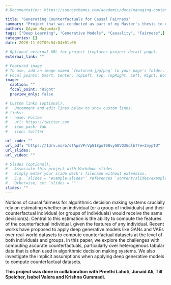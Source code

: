```yaml
---
# Documentation: https://sourcethemes.com/academic/docs/managing-content/

title: "Generating Counterfactuals for Causal Fairness"
summary: "Project that was conducted as part of my Master's thesis to explore the application of generative models to compute counterfactuals for fairness."
authors: [Ayan Majumdar]
tags: ["Deep Learning", "Generative Models", "Causality", "Fairness",]
categories: []
date: 2020-11-02T09:54:04+01:00

# Optional external URL for project (replaces project detail page).
external_link: ""

# Featured image
# To use, add an image named `featured.jpg/png` to your page's folder.
# Focal points: Smart, Center, TopLeft, Top, TopRight, Left, Right, BottomLeft, Bottom, BottomRight.
image:
  caption: ""
  focal_point: "Right"
  preview_only: false

# Custom links (optional).
#   Uncomment and edit lines below to show custom links.
# links:
# - name: Follow
#   url: https://twitter.com
#   icon_pack: fab
#   icon: twitter

url_code: ""
url_pdf: "https://1drv.ms/b/s!ApsVPrVpG18goT98vyG0VQ3GqlbT?e=2mypTU"
url_slides: 
url_video: ""

# Slides (optional).
#   Associate this project with Markdown slides.
#   Simply enter your slide deck's filename without extension.
#   E.g. `slides = "example-slides"` references `content/slides/example-slides.md`.
#   Otherwise, set `slides = ""`.
slides: ""
---
```

Notions of causal fairness for algorithmic decision making systems crucially rely on estimating whether an individual (or a group of individuals) and their counterfactual individual (or groups of individuals) would receive the same decision(s). Central to this estimation is the ability to compute the features of the counterfactual individual, given the features of any individual. Recent works have proposed to apply deep generative models like GANs and VAEs over real-world datasets to compute counterfactual datasets at the level of both individuals and groups. In this paper, we explore the challenges with computing accurate counterfactuals, particularly over heterogenous tabular data that is often used in algorithmic decision making systems. We also investigate the implicit assumptions when applying deep generative models to compute counterfactual datasets.

<p>
<b>This project was done in collaboration with Preethi Lahoti, Junaid Ali, Till Speicher, Isabel Valera and Krishna Gummadi.</b>
</p>
